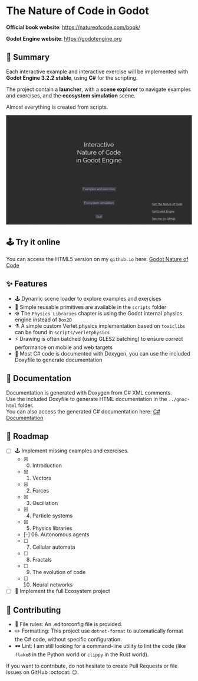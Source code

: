 # The Nature of Code in Godot

**Official book website**: https://natureofcode.com/book/

**Godot Engine website**: https://godotengine.org

## :page_facing_up: Summary

Each interactive example and interactive exercise will be implemented with **Godot Engine 3.2.2 stable**, using **C#** for the scripting.

The project contain a **launcher**, with a **scene explorer** to navigate examples and exercises, and the **ecosystem simulation** scene.

Almost everything is created from scripts.

![screen](./docs/screen.gif)

## :joystick: Try it online

You can access the HTML5 version on my `github.io` here: [Godot Nature of Code](https://srynetix.github.io/gamedev/godot-nature-of-code/index.html)  

## :sparkles: Features

- :joystick: Dynamic scene loader to explore examples and exercises
- :art: Simple reusable primitives are available in the `scripts` folder
- :gear: The `Physics Libraries` chapter is using the Godot internal physics engine instead of `Box2D`
- :alembic: A simple custom Verlet physics implementation based on `toxiclibs` can be found in `scripts/verletphysics`
- :zap: Drawing is often batched (using GLES2 batching) to ensure correct performance on mobile and web targets
- :book: Most C# code is documented with Doxygen, you can use the included Doxyfile to generate documentation

## :book: Documentation

Documentation is generated with Doxygen from C# XML comments.  
Use the included Doxyfile to generate HTML documentation in the `../gnoc-html` folder.  
You can also access the generated C# documentation here: [C# Documentation](https://srynetix.github.io/gamedev/godot-nature-of-code/docs/annotated.html)

## :date: Roadmap

- [ ] :joystick: Implement missing examples and exercises.
  - [x] 00. Introduction
  - [x] 01. Vectors
  - [x] 02. Forces
  - [x] 03. Oscillation
  - [x] 04. Particle systems
  - [x] 05. Physics libraries
  - [-] 06. Autonomous agents
  - [ ] 07. Cellular automata
  - [ ] 08. Fractals
  - [ ] 09. The evolution of code
  - [ ] 10. Neural networks
- [ ] :bug: Implement the full Ecosystem project

## :mage: Contributing

- :memo: File rules: An .editorconfig file is provided.    
- :pencil2: Formatting: This project use `dotnet-format` to automatically format the C# code, without specific configuration.
- :dark_sunglasses: Lint: I am still looking for a command-line utility to lint the code (like `flake8` in the Python world or `clippy` in the Rust world).

If you want to contribute, do not hesitate to create Pull Requests or file Issues on GitHub :octocat: :wink:. 